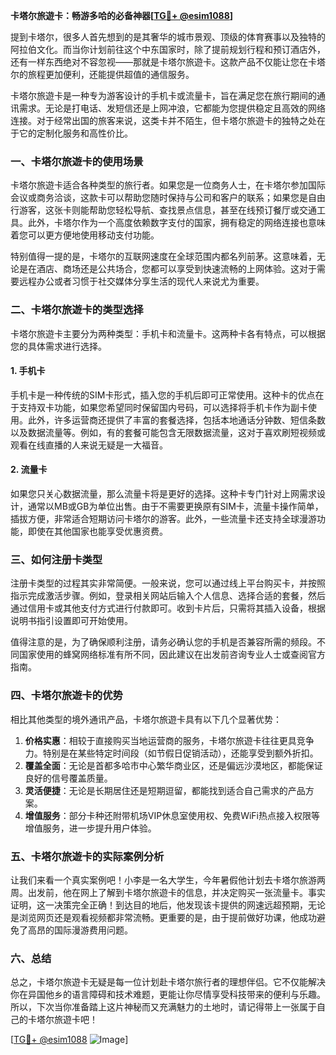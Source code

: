 **卡塔尔旅遊卡：畅游多哈的必备神器[[TG💪+ @esim1088](https://t.me/s/esim1088)]**

提到卡塔尔，很多人首先想到的是其奢华的城市景观、顶级的体育赛事以及独特的阿拉伯文化。而当你计划前往这个中东国家时，除了提前规划行程和预订酒店外，还有一样东西绝对不容忽视——那就是卡塔尔旅遊卡。这款产品不仅能让您在卡塔尔的旅程更加便利，还能提供超值的通信服务。

卡塔尔旅遊卡是一种专为游客设计的手机卡或流量卡，旨在满足您在旅行期间的通讯需求。无论是打电话、发短信还是上网冲浪，它都能为您提供稳定且高效的网络连接。对于经常出国的旅客来说，这类卡并不陌生，但卡塔尔旅遊卡的独特之处在于它的定制化服务和高性价比。

### 一、卡塔尔旅遊卡的使用场景

卡塔尔旅遊卡适合各种类型的旅行者。如果您是一位商务人士，在卡塔尔参加国际会议或商务洽谈，这款卡可以帮助您随时保持与公司和客户的联系；如果您是自由行游客，这张卡则能帮助您轻松导航、查找景点信息，甚至在线预订餐厅或交通工具。此外，卡塔尔作为一个高度依赖数字支付的国家，拥有稳定的网络连接也意味着您可以更方便地使用移动支付功能。

特别值得一提的是，卡塔尔的互联网速度在全球范围内都名列前茅。这意味着，无论是在酒店、商场还是公共场合，您都可以享受到快速流畅的上网体验。这对于需要远程办公或者习惯于社交媒体分享生活的现代人来说尤为重要。

### 二、卡塔尔旅遊卡的类型选择

卡塔尔旅遊卡主要分为两种类型：手机卡和流量卡。这两种卡各有特点，可以根据您的具体需求进行选择。

#### 1. 手机卡
手机卡是一种传统的SIM卡形式，插入您的手机后即可正常使用。这种卡的优点在于支持双卡功能，如果您希望同时保留国内号码，可以选择将手机卡作为副卡使用。此外，许多运营商还提供了丰富的套餐选择，包括本地通话分钟数、短信条数以及数据流量等。例如，有的套餐可能包含无限数据流量，这对于喜欢刷短视频或观看在线直播的人来说无疑是一大福音。

#### 2. 流量卡
如果您只关心数据流量，那么流量卡将是更好的选择。这种卡专门针对上网需求设计，通常以MB或GB为单位出售。由于不需要更换原有SIM卡，流量卡操作简单，插拔方便，非常适合短期访问卡塔尔的游客。此外，一些流量卡还支持全球漫游功能，即使在其他国家也能享受优惠资费。

### 三、如何注册卡类型

注册卡类型的过程其实非常简便。一般来说，您可以通过线上平台购买卡，并按照指示完成激活步骤。例如，登录相关网站后输入个人信息、选择合适的套餐，然后通过信用卡或其他支付方式进行付款即可。收到卡片后，只需将其插入设备，根据说明书指引设置即可开始使用。

值得注意的是，为了确保顺利注册，请务必确认您的手机是否兼容所需的频段。不同国家使用的蜂窝网络标准有所不同，因此建议在出发前咨询专业人士或查阅官方指南。

### 四、卡塔尔旅遊卡的优势

相比其他类型的境外通讯产品，卡塔尔旅遊卡具有以下几个显著优势：

1. **价格实惠**：相较于直接购买当地运营商的服务，卡塔尔旅遊卡往往更具竞争力。特别是在某些特定时间段（如节假日促销活动），还能享受到额外折扣。
2. **覆盖全面**：无论是首都多哈市中心繁华商业区，还是偏远沙漠地区，都能保证良好的信号覆盖质量。
3. **灵活便捷**：无论是长期居住还是短期逗留，都能找到适合自己需求的产品方案。
4. **增值服务**：部分卡种还附带机场VIP休息室使用权、免费WiFi热点接入权限等增值服务，进一步提升用户体验。

### 五、卡塔尔旅遊卡的实际案例分析

让我们来看一个真实案例吧！小李是一名大学生，今年暑假他计划去卡塔尔旅游两周。出发前，他在网上了解到卡塔尔旅遊卡的信息，并决定购买一张流量卡。事实证明，这一决策完全正确！到达目的地后，他发现该卡提供的网速远超预期，无论是浏览网页还是观看视频都非常流畅。更重要的是，由于提前做好功课，他成功避免了高昂的国际漫游费用问题。

### 六、总结

总之，卡塔尔旅遊卡无疑是每一位计划赴卡塔尔旅行者的理想伴侣。它不仅能解决你在异国他乡的语言障碍和技术难题，更能让你尽情享受科技带来的便利与乐趣。所以，下次当你准备踏上这片神秘而又充满魅力的土地时，请记得带上一张属于自己的卡塔尔旅遊卡吧！

[[TG💪+ @esim1088](https://t.me/s/esim1088) ![Image](https://i.postimg.cc/4NQfJmqS/Snipaste-2025-05-13-00-14-12.png)]